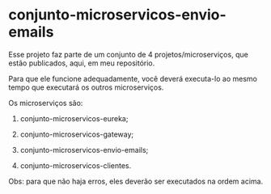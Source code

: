 ﻿# conjunto-microservicos-envio-emails
 
 Esse projeto faz parte de um conjunto de 4 projetos/microserviços, que estão publicados, aqui, em meu repositório.
 
 Para que ele funcione adequadamente, você deverá executa-lo ao mesmo tempo que executará os outros microserviços.
 
 Os microserviços são:
  
 
 1) conjunto-microservicos-eureka;
 
 2) conjunto-microservicos-gateway;
 
 3) conjunto-microservicos-envio-emails;
 
 4) conjunto-microservicos-clientes.
 
 
 Obs: para que não haja erros, eles deverão ser executados na ordem acima.
 
 
 
 
